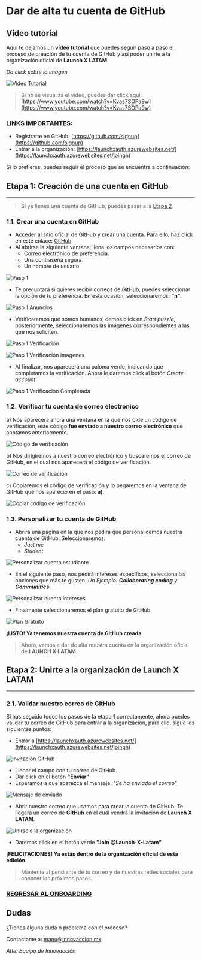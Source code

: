 # Dar de alta tu cuenta de GitHub

## Video tutorial

Aquí te dejamos un **vídeo tutorial** que puedes seguir paso a paso el proceso de creación de tu cuenta de GitHub y así poder unirte a la organización oficial de **Launch X LATAM**.

*Da click sobre la imagen*

[![Video Tutorial](https://img.youtube.com/vi/Kvas7SOPa9w/0.jpg)](https://www.youtube.com/watch?v=Kvas7SOPa9w)

> Si no se visualiza el vídeo, puedes dar click aquí: [https://www.youtube.com/watch?v=Kvas7SOPa9w](https://www.youtube.com/watch?v=Kvas7SOPa9w)

### LINKS IMPORTANTES:

- Registrarte en GitHub: [https://github.com/signup](https://github.com/signup)
- Entrar a la organización: [https://launchxauth.azurewebsites.net/](https://launchxauth.azurewebsites.net/joingh)

Si lo prefieres, puedes seguir el proceso que se encuentra a continuación:

##  Etapa 1: Creación de una cuenta en GitHub
---

> Si ya tienes una cuenta de GitHub, puedes pasar a la [Etapa 2](#etapa-2-unirte-a-la-organización-de-launch-x-latam).

### 1.1. Crear una cuenta en GitHub
-  Acceder al sitio oficial de GitHub y crear una cuenta. Para ello, haz click en este enlace: [GitHub](https://github.com/signup)
- Al abrirse la siguiente ventana, llena los campos necesarios con:
    - Correo electrónico de preferencia.
    - Una contraseña segura.
    - Un nombre de usuario.

![Paso 1](./img/paso1.png) 

- Te preguntará si quieres recibir correos de GitHub, puedes seleccionar la opción de tu preferencia. En esta ocasión, seleccionaremos: **"n"**.

![Paso 1 Anuncios](./img/paso1_anuncios.png)

- Verificaremos que somos humanos, demos click en *Start puzzle*, posteriormente, seleccionaremos las imágenes correspondientes a las que nos soliciten.

![Paso 1 Verificación](./img/paso1_verificacion1.png) 

![Paso 1 Verificación imagenes](./img/paso1_verificacion2.png)

- Al finalizar, nos aparecerá una paloma verde, indicando que completamos la verificación. Ahora le daremos click al botón *Create account*

![Paso 1 Verificacion Completada](./img/paso1_verificacion3.png)

### 1.2. Verificar tu cuenta de correo electrónico

a) Nos aparecerá ahora una ventana en la que nos pide un código de verificación, este código **fue enviado a nuestro correo electrónico** que anotamos anteriormente.

![Código de verificación](./img/paso1_codigo_verificacion.png)

b) Nos dirigiremos a nuestro correo electrónico y buscaremos el correo de GitHub, en el cual nos aparecerá el código de verificación.

![Correo de verificación](./img/paso1_buscar_correo_verificacion.png)

c) Copiaremos el código de verificación y lo pegaremos en la ventana de GitHub que nos apareció en el paso: **a)**.

![Copiar código de verificación](./img/paso1_copiar_codigo.png)

### 1.3. Personalizar tu cuenta de GitHub

- Abrirá una página en la que nos pedirá que personalicemos nuestra cuenta de GitHub. Seleccionaremos: 
    - *Just me*
    - *Student*

![Personalizar cuenta estudiante](./img/paso1_personalizar_cuenta1.png)

- En el siguiente paso, nos pedirá intereses específicos, selecciona las opciones que más te gusten. *Un Ejemplo: **Collaborating coding** y **Communities***

![Personalizar cuenta intereses](./img/paso1_personalizar_interes.png)

- Finalmente seleccionaremos el plan gratuito de GitHub.

![Plan Gratuito](./img/paso1_plan_gratuito.png)

**¡LISTO! Ya tenemos nuestra cuenta de GitHub creada.** 

>Ahora, vamos a dar de alta nuestra cuenta en la organización oficial de **LAUNCH X LATAM**.

## Etapa 2: Unirte a la organización de Launch X LATAM
---

### 2.1. Validar nuestro correo de GitHub

Si has seguido todos los pasos de la etapa 1 correctamente, ahora puedes validar tu correo de GitHub para entrar a la organización, para ello, sigue los siguientes puntos:

- Entrar a [https://launchxauth.azurewebsites.net/](https://launchxauth.azurewebsites.net/joingh)

![Invitación GitHub](./img/paso2_joingh.png)

- Llenar el campo con tu correo de GitHub.
- Dar click en el botón **"Enviar"**
- Esperamos a que aparezca el mensaje: *"Se ha enviado el correo"*

![Mensaje de enviado](./img/paso2_enviado.png)

- Abrir nuestro correo que usamos para crear la cuenta de GitHub. Te llegará un correo de **GitHub** en el cual vendrá la invitación de **Launch X LATAM**.

![Unirse a la organización](./img/paso2_unirseOrg.png)

- Daremos click en el botón verde **"Join @Launch-X-Latam"**

**¡FELICITACIONES! Ya estás dentro de la organización oficial de esta edición.** 


> Mantente al pendiente de tu correo y de nuestras redes sociales para conocer los próximos pasos.

### [REGRESAR AL ONBOARDING](https://github.com/Launch-X-Latam/OnBoarding)

## Dudas

¿Tienes alguna duda o problema con el proceso? 

Contactame a: [manu@innovaccion.mx](mailto:manu@innovaccion.mx)

*Atte: Equipo de Innovacción*
